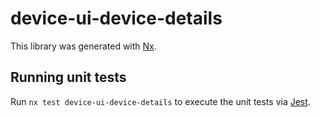 # device-ui-device-details

This library was generated with [Nx](https://nx.dev).

## Running unit tests

Run `nx test device-ui-device-details` to execute the unit tests via [Jest](https://jestjs.io).
